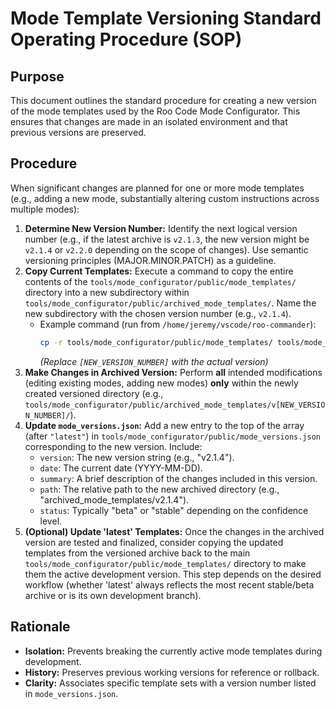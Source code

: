 # Mode Template Versioning Standard Operating Procedure (SOP)

## Purpose

This document outlines the standard procedure for creating a new version of the mode templates used by the Roo Code Mode Configurator. This ensures that changes are made in an isolated environment and that previous versions are preserved.

## Procedure

When significant changes are planned for one or more mode templates (e.g., adding a new mode, substantially altering custom instructions across multiple modes):

1.  **Determine New Version Number:** Identify the next logical version number (e.g., if the latest archive is `v2.1.3`, the new version might be `v2.1.4` or `v2.2.0` depending on the scope of changes). Use semantic versioning principles (MAJOR.MINOR.PATCH) as a guideline.
2.  **Copy Current Templates:** Execute a command to copy the entire contents of the `tools/mode_configurator/public/mode_templates/` directory into a new subdirectory within `tools/mode_configurator/public/archived_mode_templates/`. Name the new subdirectory with the chosen version number (e.g., `v2.1.4`).
    *   Example command (run from `/home/jeremy/vscode/roo-commander`):
        ```bash
        cp -r tools/mode_configurator/public/mode_templates/ tools/mode_configurator/public/archived_mode_templates/v[NEW_VERSION_NUMBER]
        ```
        *(Replace `[NEW_VERSION_NUMBER]` with the actual version)*
3.  **Make Changes in Archived Version:** Perform **all** intended modifications (editing existing modes, adding new modes) **only** within the newly created versioned directory (e.g., `tools/mode_configurator/public/archived_mode_templates/v[NEW_VERSION_NUMBER]/`).
4.  **Update `mode_versions.json`:** Add a new entry to the top of the array (after `"latest"`) in `tools/mode_configurator/public/mode_versions.json` corresponding to the new version. Include:
    *   `version`: The new version string (e.g., "v2.1.4").
    *   `date`: The current date (YYYY-MM-DD).
    *   `summary`: A brief description of the changes included in this version.
    *   `path`: The relative path to the new archived directory (e.g., "archived_mode_templates/v2.1.4").
    *   `status`: Typically "beta" or "stable" depending on the confidence level.
5.  **(Optional) Update 'latest' Templates:** Once the changes in the archived version are tested and finalized, consider copying the updated templates from the versioned archive back to the main `tools/mode_configurator/public/mode_templates/` directory to make them the active development version. This step depends on the desired workflow (whether 'latest' always reflects the most recent stable/beta archive or is its own development branch).

## Rationale

*   **Isolation:** Prevents breaking the currently active mode templates during development.
*   **History:** Preserves previous working versions for reference or rollback.
*   **Clarity:** Associates specific template sets with a version number listed in `mode_versions.json`.